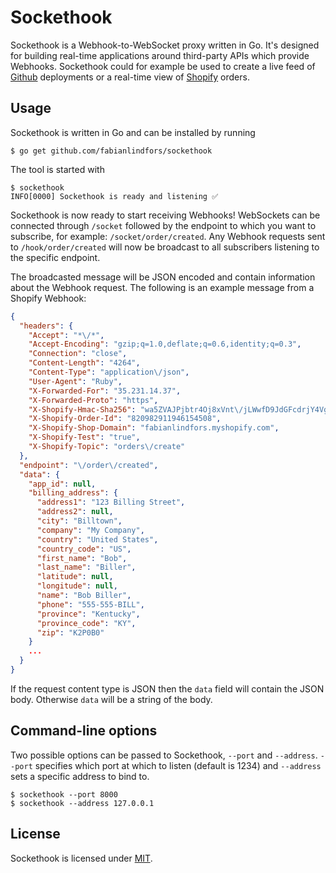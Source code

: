 # Sockethook

Sockethook is a Webhook-to-WebSocket proxy written in Go. It's designed for building real-time applications around third-party APIs which provide Webhooks. Sockethook could for example be used to create a live feed of [Github](https://developer.github.com/webhooks/) deployments or a real-time view of [Shopify](https://help.shopify.com/api/reference/events/webhook) orders.

## Usage

Sockethook is written in Go and can be installed by running

`$ go get github.com/fabianlindfors/sockethook`

The tool is started with

```
$ sockethook
INFO[0000] Sockethook is ready and listening ✅
```

Sockethook is now ready to start receiving Webhooks! WebSockets can be connected through `/socket` followed by the endpoint to which you want to subscribe, for example: `/socket/order/created`. Any Webhook requests sent to `/hook/order/created` will now be broadcast to all subscribers listening to the specific endpoint.

The broadcasted message will be JSON encoded and contain information about the Webhook request. The following is an example message from a Shopify Webhook:

```json
{
  "headers": {
    "Accept": "*\/*",
    "Accept-Encoding": "gzip;q=1.0,deflate;q=0.6,identity;q=0.3",
    "Connection": "close",
    "Content-Length": "4264",
    "Content-Type": "application\/json",
    "User-Agent": "Ruby",
    "X-Forwarded-For": "35.231.14.37",
    "X-Forwarded-Proto": "https",
    "X-Shopify-Hmac-Sha256": "wa5ZVAJPjbtr4Oj8xVnt\/jLWwfD9JdGFcdrjY4VgORQ=",
    "X-Shopify-Order-Id": "820982911946154508",
    "X-Shopify-Shop-Domain": "fabianlindfors.myshopify.com",
    "X-Shopify-Test": "true",
    "X-Shopify-Topic": "orders\/create"
  },
  "endpoint": "\/order\/created",
  "data": {
    "app_id": null,
    "billing_address": {
      "address1": "123 Billing Street",
      "address2": null,
      "city": "Billtown",
      "company": "My Company",
      "country": "United States",
      "country_code": "US",
      "first_name": "Bob",
      "last_name": "Biller",
      "latitude": null,
      "longitude": null,
      "name": "Bob Biller",
      "phone": "555-555-BILL",
      "province": "Kentucky",
      "province_code": "KY",
      "zip": "K2P0B0"
    }
    ...
  }
}
```

If the request content type is JSON then the `data` field will contain the JSON body. Otherwise `data` will be a string of the body.

## Command-line options

Two possible options can be passed to Sockethook, `--port` and `--address`. `--port` specifies which port at which to listen (default is 1234) and `--address` sets a specific address to bind to.

```
$ sockethook --port 8000
$ sockethook --address 127.0.0.1
```

## License

Sockethook is licensed under [MIT](https://github.com/fabianlindfors/sockethook/blob/master/LICENSE).
